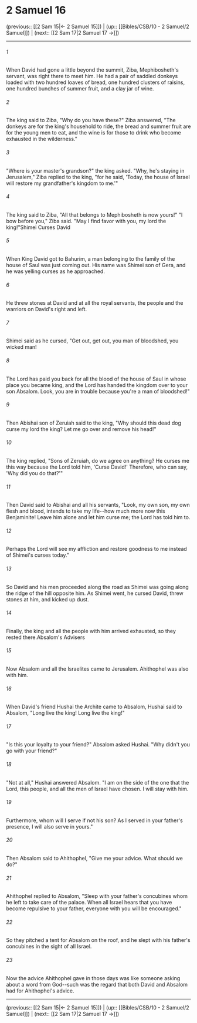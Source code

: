 # 2 Samuel 16

(previous:: [[2 Sam 15|← 2 Samuel 15]]) | (up:: [[Bibles/CSB/10 - 2 Samuel/2 Samuel]]) | (next:: [[2 Sam 17|2 Samuel 17 →]])

***


###### 1 
When David had gone a little beyond the summit, Ziba, Mephibosheth's servant, was right there to meet him. He had a pair of saddled donkeys loaded with two hundred loaves of bread, one hundred clusters of raisins, one hundred bunches of summer fruit, and a clay jar of wine. 

###### 2 
The king said to Ziba, "Why do you have these?" Ziba answered, "The donkeys are for the king's household to ride, the bread and summer fruit are for the young men to eat, and the wine is for those to drink who become exhausted in the wilderness." 

###### 3 
"Where is your master's grandson?" the king asked. "Why, he's staying in Jerusalem," Ziba replied to the king, "for he said, 'Today, the house of Israel will restore my grandfather's kingdom to me.'" 

###### 4 
The king said to Ziba, "All that belongs to Mephibosheth is now yours!" "I bow before you," Ziba said. "May I find favor with you, my lord the king!"Shimei Curses David 

###### 5 
When King David got to Bahurim, a man belonging to the family of the house of Saul was just coming out. His name was Shimei son of Gera, and he was yelling curses as he approached. 

###### 6 
He threw stones at David and at all the royal servants, the people and the warriors on David's right and left. 

###### 7 
Shimei said as he cursed, "Get out, get out, you man of bloodshed, you wicked man! 

###### 8 
The Lord has paid you back for all the blood of the house of Saul in whose place you became king, and the Lord has handed the kingdom over to your son Absalom. Look, you are in trouble because you're a man of bloodshed!" 

###### 9 
Then Abishai son of Zeruiah said to the king, "Why should this dead dog curse my lord the king? Let me go over and remove his head!" 

###### 10 
The king replied, "Sons of Zeruiah, do we agree on anything? He curses me this way because the Lord told him, 'Curse David!' Therefore, who can say, 'Why did you do that?'" 

###### 11 
Then David said to Abishai and all his servants, "Look, my own son, my own flesh and blood, intends to take my life--how much more now this Benjaminite! Leave him alone and let him curse me; the Lord has told him to. 

###### 12 
Perhaps the Lord will see my affliction and restore goodness to me instead of Shimei's curses today." 

###### 13 
So David and his men proceeded along the road as Shimei was going along the ridge of the hill opposite him. As Shimei went, he cursed David, threw stones at him, and kicked up dust. 

###### 14 
Finally, the king and all the people with him arrived exhausted, so they rested there.Absalom's Advisers 

###### 15 
Now Absalom and all the Israelites came to Jerusalem. Ahithophel was also with him. 

###### 16 
When David's friend Hushai the Archite came to Absalom, Hushai said to Absalom, "Long live the king! Long live the king!" 

###### 17 
"Is this your loyalty to your friend?" Absalom asked Hushai. "Why didn't you go with your friend?" 

###### 18 
"Not at all," Hushai answered Absalom. "I am on the side of the one that the Lord, this people, and all the men of Israel have chosen. I will stay with him. 

###### 19 
Furthermore, whom will I serve if not his son? As I served in your father's presence, I will also serve in yours." 

###### 20 
Then Absalom said to Ahithophel, "Give me your advice. What should we do?" 

###### 21 
Ahithophel replied to Absalom, "Sleep with your father's concubines whom he left to take care of the palace. When all Israel hears that you have become repulsive to your father, everyone with you will be encouraged." 

###### 22 
So they pitched a tent for Absalom on the roof, and he slept with his father's concubines in the sight of all Israel. 

###### 23 
Now the advice Ahithophel gave in those days was like someone asking about a word from God--such was the regard that both David and Absalom had for Ahithophel's advice.

***

(previous:: [[2 Sam 15|← 2 Samuel 15]]) | (up:: [[Bibles/CSB/10 - 2 Samuel/2 Samuel]]) | (next:: [[2 Sam 17|2 Samuel 17 →]])
